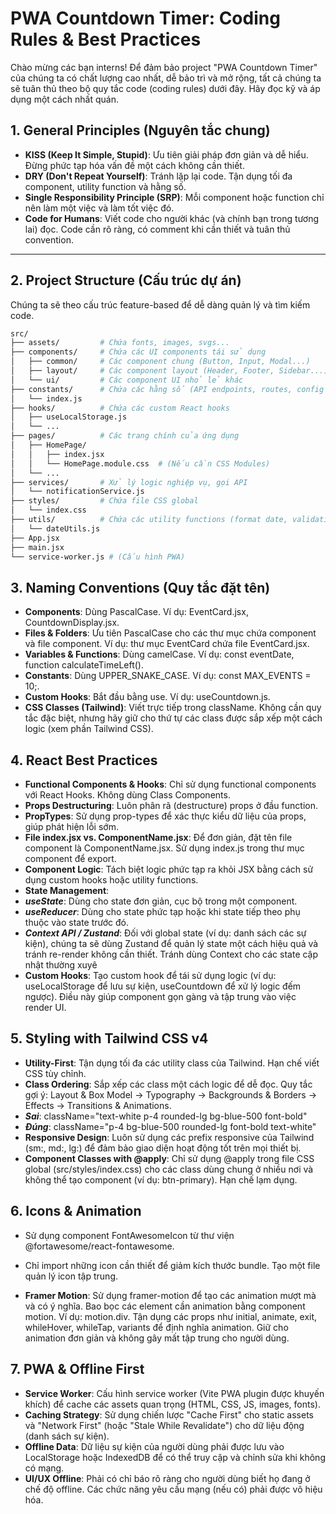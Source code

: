 # PWA Countdown Timer: Coding Rules & Best Practices

Chào mừng các bạn interns! Để đảm bảo project "PWA Countdown Timer" của chúng ta có chất lượng cao nhất, dễ bảo trì và mở rộng, tất cả chúng ta sẽ tuân thủ theo bộ quy tắc code (coding rules) dưới đây. Hãy đọc kỹ và áp dụng một cách nhất quán.

## 1. General Principles (Nguyên tắc chung)

- **KISS (Keep It Simple, Stupid)**: Ưu tiên giải pháp đơn giản và dễ hiểu. Đừng phức tạp hóa vấn đề một cách không cần thiết.
- **DRY (Don't Repeat Yourself)**: Tránh lặp lại code. Tận dụng tối đa component, utility function và hằng số.
- **Single Responsibility Principle (SRP)**: Mỗi component hoặc function chỉ nên làm một việc và làm tốt việc đó.
- **Code for Humans**: Viết code cho người khác (và chính bạn trong tương lai) đọc. Code cần rõ ràng, có comment khi cần thiết và tuân thủ convention.

---

## 2. Project Structure (Cấu trúc dự án)

Chúng ta sẽ theo cấu trúc feature-based để dễ dàng quản lý và tìm kiếm code.

```bash
src/
├── assets/         # Chứa fonts, images, svgs...
├── components/     # Chứa các UI components tái sử dụng
│   ├── common/     # Các component chung (Button, Input, Modal...)
│   ├── layout/     # Các component layout (Header, Footer, Sidebar...)
│   └── ui/         # Các component UI nhỏ lẻ khác
├── constants/      # Chứa các hằng số (API endpoints, routes, config keys...)
│   └── index.js
├── hooks/          # Chứa các custom React hooks
│   ├── useLocalStorage.js
│   └── ...
├── pages/          # Các trang chính của ứng dụng
│   ├── HomePage/
│   │   ├── index.jsx
│   │   └── HomePage.module.css  # (Nếu cần CSS Modules)
│   └── ...
├── services/       # Xử lý logic nghiệp vụ, gọi API
│   └── notificationService.js
├── styles/         # Chứa file CSS global
│   └── index.css
├── utils/          # Chứa các utility functions (format date, validation...)
│   └── dateUtils.js
├── App.jsx
├── main.jsx
└── service-worker.js # (Cấu hình PWA)
```

## 3. Naming Conventions (Quy tắc đặt tên)

- **Components**: Dùng PascalCase. Ví dụ: EventCard.jsx, CountdownDisplay.jsx.
- **Files & Folders**: Ưu tiên PascalCase cho các thư mục chứa component và file component. Ví dụ: thư mục EventCard chứa file EventCard.jsx.
- **Variables & Functions**: Dùng camelCase. Ví dụ: const eventDate, function calculateTimeLeft().
- **Constants**: Dùng UPPER_SNAKE_CASE. Ví dụ: const MAX_EVENTS = 10;.
- **Custom Hooks**: Bắt đầu bằng use. Ví dụ: useCountdown.js.
- **CSS Classes (Tailwind)**: Viết trực tiếp trong className. Không cần quy tắc đặc biệt, nhưng hãy giữ cho thứ tự các class được sắp xếp một cách logic (xem phần Tailwind CSS).

## 4. React Best Practices

- **Functional Components & Hooks**: Chỉ sử dụng functional components với React Hooks. Không dùng Class Components.
- **Props Destructuring**: Luôn phân rã (destructure) props ở đầu function.
- **PropTypes**: Sử dụng prop-types để xác thực kiểu dữ liệu của props, giúp phát hiện lỗi sớm.
- **File index.jsx vs. ComponentName.jsx**: Để đơn giản, đặt tên file component là ComponentName.jsx. Sử dụng index.js trong thư mục component để export.
- **Component Logic**: Tách biệt logic phức tạp ra khỏi JSX bằng cách sử dụng custom hooks hoặc utility functions.
- **State Management**:
- **_useState_**: Dùng cho state đơn giản, cục bộ trong một component.
- **_useReducer_**: Dùng cho state phức tạp hoặc khi state tiếp theo phụ thuộc vào state trước đó.
- **_Context API / Zustand_**: Đối với global state (ví dụ: danh sách các sự kiện), chúng ta sẽ dùng Zustand để quản lý state một cách hiệu quả và tránh re-render không cần thiết. Tránh dùng Context cho các state cập nhật thường xuyê
- **Custom Hooks**: Tạo custom hook để tái sử dụng logic (ví dụ: useLocalStorage để lưu sự kiện, useCountdown để xử lý logic đếm ngược). Điều này giúp component gọn gàng và tập trung vào việc render UI.

## 5. Styling with Tailwind CSS v4

- **Utility-First**: Tận dụng tối đa các utility class của Tailwind. Hạn chế viết CSS tùy chỉnh.
- **Class Ordering**: Sắp xếp các class một cách logic để dễ đọc. Quy tắc gợi ý: Layout & Box Model → Typography → Backgrounds & Borders → Effects → Transitions & Animations.
- **_Sai_**: className="text-white p-4 rounded-lg bg-blue-500 font-bold"
- **_Đúng_**: className="p-4 bg-blue-500 rounded-lg font-bold text-white"
- **Responsive Design**: Luôn sử dụng các prefix responsive của Tailwind (sm:, md:, lg:) để đảm bảo giao diện hoạt động tốt trên mọi thiết bị.
- **Component Classes with @apply**: Chỉ sử dụng @apply trong file CSS global (src/styles/index.css) cho các class dùng chung ở nhiều nơi và không thể tạo component (ví dụ: btn-primary). Hạn chế lạm dụng.

## 6. Icons & Animation

- Sử dụng component FontAwesomeIcon từ thư viện @fortawesome/react-fontawesome.

- Chỉ import những icon cần thiết để giảm kích thước bundle. Tạo một file quản lý icon tập trung.

- **Framer Motion**:
  Sử dụng framer-motion để tạo các animation mượt mà và có ý nghĩa.
  Bao bọc các element cần animation bằng component motion. Ví dụ: motion.div.
  Tận dụng các props như initial, animate, exit, whileHover, whileTap, variants để định nghĩa animation.
  Giữ cho animation đơn giản và không gây mất tập trung cho người dùng.

## 7. PWA & Offline First

- **Service Worker**: Cấu hình service worker (Vite PWA plugin được khuyến khích) để cache các assets quan trọng (HTML, CSS, JS, images, fonts).
- **Caching Strategy**: Sử dụng chiến lược "Cache First" cho static assets và "Network First" (hoặc "Stale While Revalidate") cho dữ liệu động (danh sách sự kiện).
- **Offline Data**: Dữ liệu sự kiện của người dùng phải được lưu vào LocalStorage hoặc IndexedDB để có thể truy cập và chỉnh sửa khi không có mạng.
- **UI/UX Offline**: Phải có chỉ báo rõ ràng cho người dùng biết họ đang ở chế độ offline. Các chức năng yêu cầu mạng (nếu có) phải được vô hiệu hóa.
